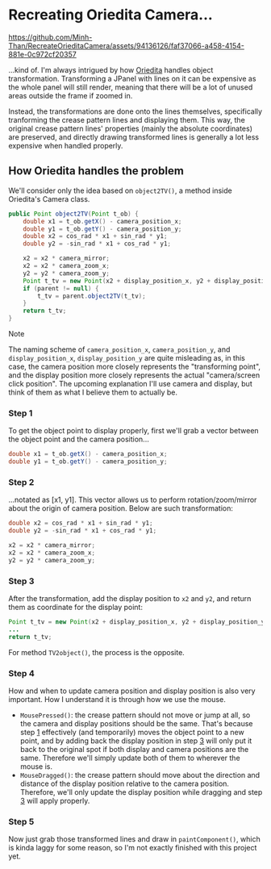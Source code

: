 # Recreating Oriedita Camera...


https://github.com/Minh-Than/RecreateOrieditaCamera/assets/94136126/faf37066-a458-4154-881e-0c972cf20357


...kind of. I'm always intrigued by how [Oriedita](https://github.com/oriedita/oriedita) handles object transformation. Transforming a JPanel with lines on it can be expensive as the whole panel will still render, meaning that there will be a lot of unused areas outside the frame if zoomed in.

Instead, the transformations are done onto the lines themselves, specifically tranforming the crease pattern lines and displaying them. This way, the original crease pattern lines' properties (mainly the absolute coordinates) are preserved, and directly drawing transformed lines is generally a lot less expensive when handled properly.

## How Oriedita handles the problem

We'll consider only the idea based on `object2TV()`, a method inside Oriedita's Camera class.

```java
public Point object2TV(Point t_ob) {
    double x1 = t_ob.getX() - camera_position_x;
    double y1 = t_ob.getY() - camera_position_y;
    double x2 = cos_rad * x1 + sin_rad * y1;
    double y2 = -sin_rad * x1 + cos_rad * y1;

    x2 = x2 * camera_mirror;
    x2 = x2 * camera_zoom_x;
    y2 = y2 * camera_zoom_y;
    Point t_tv = new Point(x2 + display_position_x, y2 + display_position_y);
    if (parent != null) {
        t_tv = parent.object2TV(t_tv);
    }
    return t_tv;
}
```

> [!NOTE]  
> The naming scheme of `camera_position_x`, `camera_position_y`, and `display_position_x`, `display_position_y` are quite misleading as, in this case, the camera position more closely represents the "transforming point", and the display position more closely represents the actual "camera/screen click position". The upcoming explanation I'll use camera and display, but think of them as what I believe them to actually be.

### Step 1

To get the object point to display properly, first we'll grab a vector between the object point and the camera position...

```java
double x1 = t_ob.getX() - camera_position_x;
double y1 = t_ob.getY() - camera_position_y;
```

### Step 2

...notated as [x1, y1]. This vector allows us to perform rotation/zoom/mirror about the origin of camera position. Below are such transformation:

```java
double x2 = cos_rad * x1 + sin_rad * y1;
double y2 = -sin_rad * x1 + cos_rad * y1;

x2 = x2 * camera_mirror;
x2 = x2 * camera_zoom_x;
y2 = y2 * camera_zoom_y;
```

### Step 3

After the transformation, add the display position to `x2` and `y2`, and return them as coordinate for the display point:

```java
Point t_tv = new Point(x2 + display_position_x, y2 + display_position_y);
...
return t_tv;
```

For method `TV2object()`, the process is the opposite.

### Step 4

How and when to update camera position and display position is also very important. How I understand it is through how we use the mouse.

- `MousePressed()`: the crease pattern should not move or jump at all, so the camera and display positions should be the same. That's because step [1](#step-1) effectively (and temporarily) moves the object point to a new point, and by adding back the display position in step [3](#step-3) will only put it back to the original spot if both display and camera positions are the same. Therefore we'll simply update both of them to wherever the mouse is.
- `MouseDragged()`: the crease pattern should move about the direction and distance of the display position relative to the camera position. Therefore, we'll only update the display position while dragging and step [3](#step-3) will apply properly.

### Step 5

Now just grab those transformed lines and draw in `paintComponent()`, which is kinda laggy for some reason, so I'm not exactly finished with this project yet.
